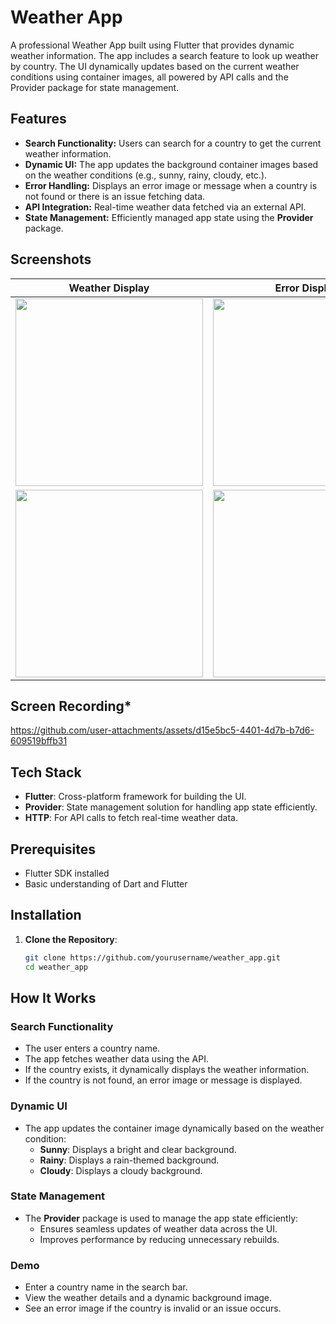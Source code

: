 # Weather App

A professional Weather App built using Flutter that provides dynamic weather information. The app includes a search feature to look up weather by country. The UI dynamically updates based on the current weather conditions using container images, all powered by API calls and the Provider package for state management.

## Features

- **Search Functionality:** Users can search for a country to get the current weather information.
- **Dynamic UI:** The app updates the background container images based on the weather conditions (e.g., sunny, rainy, cloudy, etc.).
- **Error Handling:** Displays an error image or message when a country is not found or there is an issue fetching data.
- **API Integration:** Real-time weather data fetched via an external API.
- **State Management:** Efficiently managed app state using the **Provider** package.

## Screenshots

| Weather Display | Error Display |
|-----------------|---------------|
|<img src="https://github.com/user-attachments/assets/cdd747b4-e561-4ca3-b5e5-689e690c6558" width="300px">|<img src="https://github.com/user-attachments/assets/213a538f-42d9-440c-b197-173bc3af77a6" width="300px">|
|<img src="https://github.com/user-attachments/assets/44b75ca4-400d-4cfc-9f18-d9784db5334a" width="300px">|<img src="https://github.com/user-attachments/assets/37d4361d-468d-4683-9d1f-a5c65b358cd8" width="300px">|

## Screen Recording*

https://github.com/user-attachments/assets/d15e5bc5-4401-4d7b-b7d6-609519bffb31

## Tech Stack

- **Flutter**: Cross-platform framework for building the UI.
- **Provider**: State management solution for handling app state efficiently.
- **HTTP**: For API calls to fetch real-time weather data.

## Prerequisites

- Flutter SDK installed
- Basic understanding of Dart and Flutter

## Installation

1. **Clone the Repository**:
   ```bash
   git clone https://github.com/yourusername/weather_app.git
   cd weather_app
## How It Works

### Search Functionality
- The user enters a country name.
- The app fetches weather data using the API.
- If the country exists, it dynamically displays the weather information.
- If the country is not found, an error image or message is displayed.

### Dynamic UI
- The app updates the container image dynamically based on the weather condition:
  - **Sunny**: Displays a bright and clear background.
  - **Rainy**: Displays a rain-themed background.
  - **Cloudy**: Displays a cloudy background.

### State Management
- The **Provider** package is used to manage the app state efficiently:
  - Ensures seamless updates of weather data across the UI.
  - Improves performance by reducing unnecessary rebuilds.

### Demo
- Enter a country name in the search bar.
- View the weather details and a dynamic background image.
- See an error image if the country is invalid or an issue occurs.
